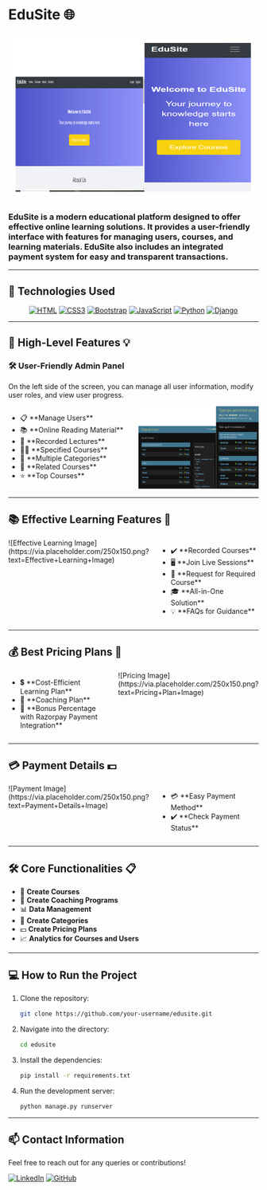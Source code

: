 # **EduSite** 🌐

![EduSite](https://github.com/burhangi/Django-Course-Selling-web/blob/main/Screenshot%20(107).png?text=EduSite+Professional+Image) <!-- Replace with actual image link -->


### **EduSite** is a modern educational platform designed to offer effective online learning solutions. It provides a user-friendly interface with features for managing users, courses, and learning materials. EduSite also includes an integrated payment system for easy and transparent transactions.

---

## 🚀 **Technologies Used**

<div align="center">

[![HTML](https://img.shields.io/badge/HTML5-E34F26?style=for-the-badge&logo=html5&logoColor=white)](https://developer.mozilla.org/en-US/docs/Web/HTML)
[![CSS3](https://img.shields.io/badge/CSS3-1572B6?style=for-the-badge&logo=css3&logoColor=white)](https://developer.mozilla.org/en-US/docs/Web/CSS)
[![Bootstrap](https://img.shields.io/badge/Bootstrap-563D7C?style=for-the-badge&logo=bootstrap&logoColor=white)](https://getbootstrap.com/)
[![JavaScript](https://img.shields.io/badge/JavaScript-F7DF1E?style=for-the-badge&logo=javascript&logoColor=black)](https://developer.mozilla.org/en-US/docs/Web/JavaScript)
[![Python](https://img.shields.io/badge/Python-3776AB?style=for-the-badge&logo=python&logoColor=white)](https://www.python.org/)
[![Django](https://img.shields.io/badge/Django-092E20?style=for-the-badge&logo=django&logoColor=white)](https://www.djangoproject.com/)

</div>

---

## 🌟 **High-Level Features** 💡

### 🛠 **User-Friendly Admin Panel**
On the left side of the screen, you can manage all user information, modify user roles, and view user progress.

<div style="display: flex;">
    <div style="flex: 50%; padding-right: 20px;">
        <ul>
            <li>📋 **Manage Users**</li>
            <li>📚 **Online Reading Material**</li>
            <li>🎥 **Recorded Lectures**</li>
            <li>🧑‍🏫 **Specified Courses**</li>
            <li>📂 **Multiple Categories**</li>
            <li>📌 **Related Courses**</li>
            <li>⭐ **Top Courses**</li>
        </ul>
    </div>
  <div style="flex: 50%;">
    <img src="https://raw.githubusercontent.com/burhangi/Django-Course-Selling-web/main/Screenshot%20(119).png" alt="Admin Panel Image" style="width: 100%; height: auto;"/>
</div>

</div>

---

## 📚 **Effective Learning Features** 🧠

<div style="display: flex;">
    <div style="flex: 50%;">
        ![Effective Learning Image](https://via.placeholder.com/250x150.png?text=Effective+Learning+Image) <!-- Replace with actual image link -->
    </div>
    <div style="flex: 50%; padding-left: 20px;">
        <ul>
            <li>✔️ **Recorded Courses**</li>
            <li>🖥️ **Join Live Sessions**</li>
            <li>📩 **Request for Required Course**</li>
            <li>🎓 **All-in-One Solution**</li>
            <li>💡 **FAQs for Guidance**</li>
        </ul>
    </div>
</div>

---

## 💰 **Best Pricing Plans** 💸

<div style="display: flex;">
    <div style="flex: 50%; padding-right: 20px;">
        <ul>
            <li>💲 **Cost-Efficient Learning Plan**</li>
            <li>🎯 **Coaching Plan**</li>
            <li>🎁 **Bonus Percentage with Razorpay Payment Integration**</li>
        </ul>
    </div>
    <div style="flex: 50%;">
        ![Pricing Image](https://via.placeholder.com/250x150.png?text=Pricing+Plan+Image) <!-- Replace with actual image link -->
    </div>
</div>

---

## 💳 **Payment Details** 💵

<div style="display: flex;">
    <div style="flex: 50%;">
        ![Payment Image](https://via.placeholder.com/250x150.png?text=Payment+Details+Image) <!-- Replace with actual image link -->
    </div>
    <div style="flex: 50%; padding-left: 20px;">
        <ul>
            <li>💳 **Easy Payment Method**</li>
            <li>✔️ **Check Payment Status**</li>
        </ul>
    </div>
</div>

---

## 🛠 **Core Functionalities** 📋

- 📝 **Create Courses**
- 🏫 **Create Coaching Programs**
- 📊 **Data Management**
- 📂 **Create Categories**
- 💵 **Create Pricing Plans**
- 📈 **Analytics for Courses and Users**

---

## 💻 **How to Run the Project**

1. Clone the repository:
    ```bash
    git clone https://github.com/your-username/edusite.git
    ```

2. Navigate into the directory:
    ```bash
    cd edusite
    ```

3. Install the dependencies:
    ```bash
    pip install -r requirements.txt
    ```

4. Run the development server:
    ```bash
    python manage.py runserver
    ```

---

## 📫 **Contact Information**
Feel free to reach out for any queries or contributions!

[![LinkedIn](https://img.shields.io/badge/LinkedIn-0A66C2?style=for-the-badge&logo=linkedin&logoColor=white)](https://linkedin.com/in/your-linkedin) 
[![GitHub](https://img.shields.io/badge/GitHub-181717?style=for-the-badge&logo=github&logoColor=white)](https://github.com/your-github)
